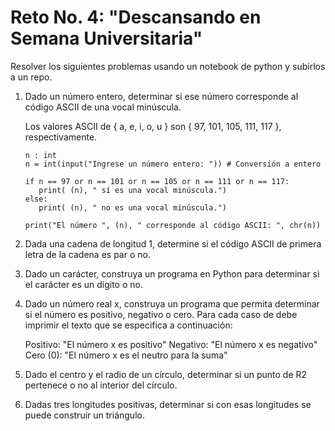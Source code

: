 # Reto No. 4:   "Descansando en Semana Universitaria"
Resolver los siguientes problemas usando un notebook de python y subirlos a un repo.

1. Dado un número entero, determinar si ese número corresponde al código ASCII de una vocal minúscula.

   Los valores ASCII de { a, e, i, o, u }   son   { 97, 101, 105, 111, 117 }, respectivamente.

   ```pseudocode
   n : int 
   n = int(input("Ingrese un número entero: ")) # Conversión a entero

   if n == 97 or n == 101 or n == 105 or n == 111 or n == 117:
      print( (n), " sí es una vocal minúscula.")
   else:
      print( (n), " no es una vocal minúscula.")

   print("El número ", (n), " corresponde al código ASCII: ", chr(n))
   ```
   

3. Dada una cadena de longitud 1, determine si el código ASCII de primera letra de la cadena es par o no.

4. Dado un carácter, construya un programa en Python para determinar si el carácter es un dígito o no.

5. Dado un número real x, construya un programa que permita determinar si el número es positivo, negativo o cero.
   Para cada caso de debe imprimir el texto que se especifica a continuación:

   Positivo: "El número x es positivo"
   Negativo: "El número x es negativo"
   Cero (0): "El número x es el neutro para la suma"
   
6. Dado el centro y el radio de un círculo, determinar si un punto de R2 pertenece o no al interior del círculo.

7. Dadas tres longitudes positivas, determinar si con esas longitudes se puede construir un triángulo.
